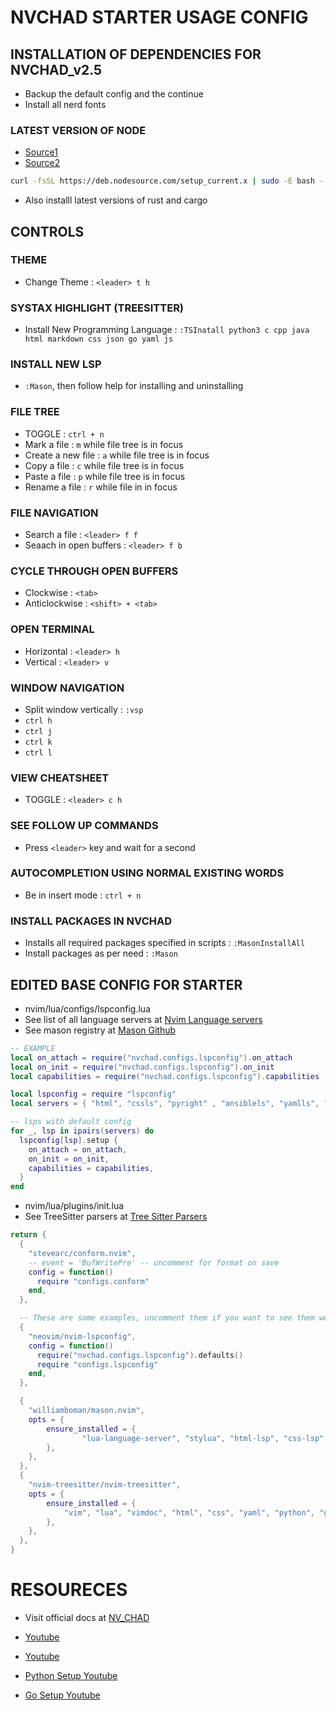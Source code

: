 # NVCHAD STARTER USAGE CONFIG




## INSTALLATION OF DEPENDENCIES FOR NVCHAD_v2.5
* Backup the default config and the continue
* Install all nerd fonts
### LATEST VERSION OF NODE
* [Source1](https://github.com/williamboman/mason-lspconfig.nvim/issues/273)
* [Source2](https://github.com/nodesource/distributions#debian-and-ubuntu-based-distributions)
```bash
curl -fsSL https://deb.nodesource.com/setup_current.x | sudo -E bash - && sudo apt-get update && sudo apt-get install -y nodejs
```
* Also installl latest versions of rust and cargo


## CONTROLS
### THEME
* Change Theme : `<leader> t h`


### SYSTAX HIGHLIGHT (TREESITTER)
* Install New Programming Language : `:TSInatall python3 c cpp java html markdown css json go yaml js`


### INSTALL NEW LSP
* `:Mason`, then follow help for installing and uninstalling


### FILE TREE
* TOGGLE : `ctrl + n`
* Mark a file : `m` while file tree is in focus
* Create a new file : `a` while file tree is in focus
* Copy a file : `c` while file tree is in focus
* Paste a file : `p` while file tree is in focus
* Rename a file : `r` while file in in focus


### FILE NAVIGATION
* Search a file : `<leader> f f`
* Seaach in open buffers : `<leader> f b`


### CYCLE THROUGH OPEN BUFFERS
* Clockwise : `<tab>`
* Anticlockwise : `<shift> + <tab>`


### OPEN TERMINAL
* Horizontal : `<leader> h`
* Vertical : `<leader> v`


### WINDOW NAVIGATION
* Split window vertically : `:vsp` 
* `ctrl h`
* `ctrl j`
* `ctrl k`
* `ctrl l`


### VIEW CHEATSHEET
* TOGGLE : `<leader> c h`


### SEE FOLLOW UP COMMANDS
* Press `<leader>` key and wait for a second


### AUTOCOMPLETION USING NORMAL EXISTING WORDS
* Be in insert mode : `ctrl + n`


### INSTALL PACKAGES IN NVCHAD
* Installs all required packages specified in scripts : `:MasonInstallAll`
* Install packages as per need : `:Mason`



## EDITED BASE CONFIG FOR STARTER
* nvim/lua/configs/lspconfig.lua
* See list of all language servers at [Nvim Language servers](https://github.com/neovim/nvim-lspconfig/blob/master/doc/server_configurations.md)
* See mason registry at [Mason Github](https://github.com/mason-org/mason-registry/tree/main/packages) 
```lua
-- EXAMPLE 
local on_attach = require("nvchad.configs.lspconfig").on_attach
local on_init = require("nvchad.configs.lspconfig").on_init
local capabilities = require("nvchad.configs.lspconfig").capabilities

local lspconfig = require "lspconfig"
local servers = { "html", "cssls", "pyright" , "ansiblels", "yamlls", "bashls", "clangd", "cmake", "docker_compose_language_service", "dockerls", "golangci_lint_ls", "gopls", "helm_ls", "htmx", "java_language_server", "jsonls", "markdown_oxide", "mojo", "nginx_language_server", "qml_lsp", "terraform_lsp", "terraformls" }

-- lsps with default config
for _, lsp in ipairs(servers) do
  lspconfig[lsp].setup {
    on_attach = on_attach,
    on_init = on_init,
    capabilities = capabilities,
  }
end
```

* nvim/lua/plugins/init.lua
* See TreeSitter parsers at [Tree Sitter Parsers](https://tree-sitter.github.io/tree-sitter/) 
```lua
return {
  {
    "stevearc/conform.nvim",
    -- event = 'BufWritePre' -- uncomment for format on save
    config = function()
      require "configs.conform"
    end,
  },

  -- These are some examples, uncomment them if you want to see them work!
  {
    "neovim/nvim-lspconfig",
    config = function()
      require("nvchad.configs.lspconfig").defaults()
      require "configs.lspconfig"
    end,
  },

  {
  	"williamboman/mason.nvim",
  	opts = {
  		ensure_installed = {
                "lua-language-server", "stylua", "html-lsp", "css-lsp" , "prettier", "pyright", "ansible-language-server", "ansible-lint", "yaml-language-server", "yamlfix", "yamlfmt", "yamllint", "bash-language-server", "bash-debug-adapter", "clangd", "clang-format", "cmake-language-server", "cmakelang", "cmakelint", "docformatter", "docker-compose-language-service", "dockerfile-language-server", "go-debug-adapter", "gofumpt", "goimports", "golangci-lint", "golangci-lint-langserver", "golines", "gopls", "gospel", "gotests", "gotestsum", "helm-ls", "htmlbeautifier", "htmlhint", "json-lsp", "jsonlint", "markdown-oxide", "markdown-toc", "markdownlint", "markdownlint-cli2", "nginx-language-server", "terraform-ls"
  		},
  	},
  },
  {
  	"nvim-treesitter/nvim-treesitter",
  	opts = {
  		ensure_installed = {
  			"vim", "lua", "vimdoc", "html", "css", "yaml", "python", "go", "bash", "c", "cpp", "cmake", "dockerfile", "markdown", "markdown inline", "json"
  		},
  	},
  },
}
```




# RESOURECES
* Visit official docs at [NV_CHAD](https://nvchad.com/)

* [Youtube](https://www.youtube.com/watch?v=Mtgo-nP_r8Y)
* [Youtube](https://www.youtube.com/watch?v=stqUbv-5u2s)
* [Python Setup Youtube](https://www.youtube.com/watch?v=4BnVeOUeZxc)
* [Go Setup Youtube](https://www.youtube.com/watch?v=i04sSQjd-qo)
